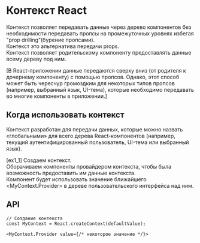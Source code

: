# Контекст React
Контекст позволяет передавать данные через дерево компонентов без необходимости передавать пропсы на промежуточных уровнях избегая "prop drilling"(бурение пропсами).\
Контекст это альтернатива передачи props.\
Контекст позволяет родительскому компоненту предоставлять данные всему дереву под ним.

[В React-приложении данные передаются сверху вниз (от родителя к дочернему компоненту) с помощью пропсов. Однако, этот способ может быть чересчур громоздким для некоторых типов пропсов (например, выбранный язык, UI-тема), которые необходимо передавать во многие компоненты в приложении.]

## Когда использовать контекст
Контекст разработан для передачи данных, которые можно назвать «глобальными» для всего дерева React-компонентов (например, текущий аутентифицированный пользователь, UI-тема или выбранный язык).

[ex1_1]
Создаем контекст.\
Оборачиваем компоненты провайдером контекста, чтобы была возможность предоставить им данные контекста.\
Компонент будет использовать значение ближайшего <MyContext.Provider> в дереве пользовательского интерфейса над ним.
## API
```tsx
// Создание контекста
const MyContext = React.createContext(defaultValue);

<MyContext.Provider value={/* некоторое значение */}>
```
```tsx
```
#
```tsx
```
```tsx
```
#
```tsx
```
```tsx
```
```tsx
```